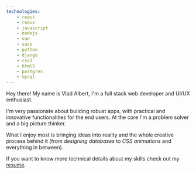 ```yaml
---
technologies:
    - react
    - redux
    - javascript
    - nodejs
    - vue
    - sass
    - python
    - django
    - css3
    - html5
    - postgres
    - mysql
---
```


Hey there! My name is Vlad Albert, I'm a full stack web developer and UI/UX enthusiast.

I'm very passionate about building robust apps, with practical and innovative functionalities for the end users. At the core I'm a problem solver and a big picture thinker. 

What I enjoy most is bringing ideas into reality and the whole creative process behind it (from *designing databases* to *CSS animations* and everything in between).

If you want to know more technical details about my skills check out my <a href="https://www.vladalbert.com/" target="_blank">resume</a>.